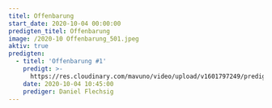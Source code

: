 ```yaml
---
titel: Offenbarung
start_date: 2020-10-04 00:00:00
predigten_titel: Offenbarung
image: /2020-10 Offenbarung_501.jpeg
aktiv: true
predigten:
  - titel: 'Offenbarung #1'
    predigt: >-
      https://res.cloudinary.com/mavuno/video/upload/v1601797249/predigten/2020-10%20Offenbarung/2020-10-04_GoDi_Mavuno_Berlin_-_Offenbarung_1.mp3
    date: 2020-10-04 10:45:00
    prediger: Daniel Flechsig
---
```


